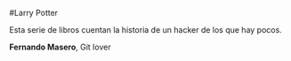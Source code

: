 #Larry Potter

Esta serie de libros cuentan la historia de un hacker de los que hay pocos.

**Fernando Masero**, Git lover